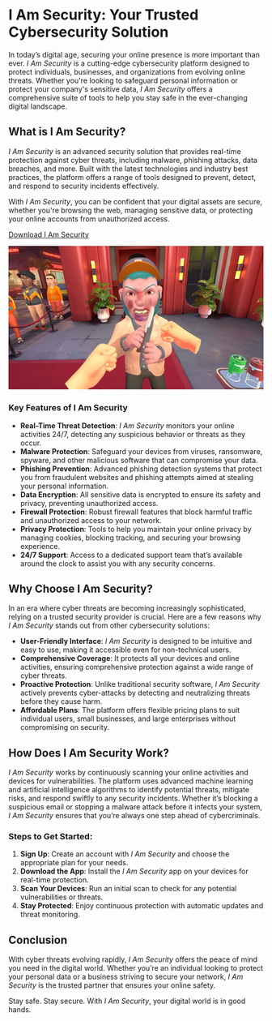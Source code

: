 # I Am Security: Your Trusted Cybersecurity Solution

In today’s digital age, securing your online presence is more important than ever. *I Am Security* is a cutting-edge cybersecurity platform designed to protect individuals, businesses, and organizations from evolving online threats. Whether you're looking to safeguard personal information or protect your company's sensitive data, *I Am Security* offers a comprehensive suite of tools to help you stay safe in the ever-changing digital landscape.

## What is I Am Security?

*I Am Security* is an advanced security solution that provides real-time protection against cyber threats, including malware, phishing attacks, data breaches, and more. Built with the latest technologies and industry best practices, the platform offers a range of tools designed to prevent, detect, and respond to security incidents effectively. 

With *I Am Security*, you can be confident that your digital assets are secure, whether you're browsing the web, managing sensitive data, or protecting your online accounts from unauthorized access.

[Download I Am Security](https://apkphat.io/i-am-security/)


![Minecraft Screenshot](https://github.com/DoLaLa123/.github/blob/main/m_img1.jpg?raw=true)

### Key Features of I Am Security

- **Real-Time Threat Detection**: *I Am Security* monitors your online activities 24/7, detecting any suspicious behavior or threats as they occur.
- **Malware Protection**: Safeguard your devices from viruses, ransomware, spyware, and other malicious software that can compromise your data.
- **Phishing Prevention**: Advanced phishing detection systems that protect you from fraudulent websites and phishing attempts aimed at stealing your personal information.
- **Data Encryption**: All sensitive data is encrypted to ensure its safety and privacy, preventing unauthorized access.
- **Firewall Protection**: Robust firewall features that block harmful traffic and unauthorized access to your network.
- **Privacy Protection**: Tools to help you maintain your online privacy by managing cookies, blocking tracking, and securing your browsing experience.
- **24/7 Support**: Access to a dedicated support team that’s available around the clock to assist you with any security concerns.

## Why Choose I Am Security?

In an era where cyber threats are becoming increasingly sophisticated, relying on a trusted security provider is crucial. Here are a few reasons why *I Am Security* stands out from other cybersecurity solutions:

- **User-Friendly Interface**: *I Am Security* is designed to be intuitive and easy to use, making it accessible even for non-technical users.
- **Comprehensive Coverage**: It protects all your devices and online activities, ensuring comprehensive protection against a wide range of cyber threats.
- **Proactive Protection**: Unlike traditional security software, *I Am Security* actively prevents cyber-attacks by detecting and neutralizing threats before they cause harm.
- **Affordable Plans**: The platform offers flexible pricing plans to suit individual users, small businesses, and large enterprises without compromising on security.

## How Does I Am Security Work?

*I Am Security* works by continuously scanning your online activities and devices for vulnerabilities. The platform uses advanced machine learning and artificial intelligence algorithms to identify potential threats, mitigate risks, and respond swiftly to any security incidents. Whether it’s blocking a suspicious email or stopping a malware attack before it infects your system, *I Am Security* ensures that you’re always one step ahead of cybercriminals.

### Steps to Get Started:
1. **Sign Up**: Create an account with *I Am Security* and choose the appropriate plan for your needs.
2. **Download the App**: Install the *I Am Security* app on your devices for real-time protection.
3. **Scan Your Devices**: Run an initial scan to check for any potential vulnerabilities or threats.
4. **Stay Protected**: Enjoy continuous protection with automatic updates and threat monitoring.

## Conclusion

With cyber threats evolving rapidly, *I Am Security* offers the peace of mind you need in the digital world. Whether you’re an individual looking to protect your personal data or a business striving to secure your network, *I Am Security* is the trusted partner that ensures your online safety.

Stay safe. Stay secure. With *I Am Security*, your digital world is in good hands.


